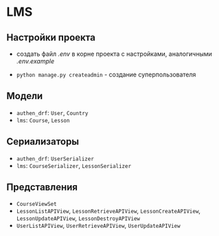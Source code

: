 # LMS

## Настройки проекта
+ cоздать файл *.env* в корне проекта с настройками, аналогичными *.env.example*
* ``python manage.py createadmin`` - создание суперпользователя

## Модели
+ ``authen_drf``: ``User``, ``Country``
+ ``lms``: ``Course``, ``Lesson``

## Сериализаторы
+ ``authen_drf``: ``UserSerializer``
+ ``lms``: ``CourseSerializer``, ``LessonSerializer``

## Представления
+ ``CourseViewSet``
+ ``LessonListAPIView``, ``LessonRetrieveAPIView``, ``LessonCreateAPIView``, ``LessonUpdateAPIView``, ``LessonDestroyAPIView``
+ ``UserListAPIView``, ``UserRetrieveAPIView``, ``UserUpdateAPIView``


